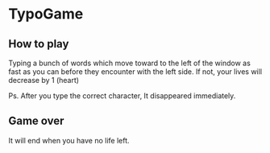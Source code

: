 # TypoGame

## How to play
 Typing a bunch of words which move toward to the left of the window as fast as you can before they encounter with the left side. If not, your lives will decrease by 1 (heart)

Ps. After you type the correct character, It disappeared immediately.
 ## Game over
 It will end when you have no life left.
 
